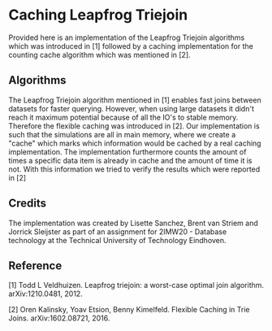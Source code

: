 # Caching Leapfrog Triejoin

Provided here is an implementation of the Leapfrog Triejoin algorithms which was introduced in [1]
followed by a caching implementation for the counting cache algorithm which was mentioned in [2].

## Algorithms
The Leapfrog Triejoin algorithm mentioned in [1] enables fast joins between datasets for faster querying.
However, when using large datasets it didn't reach it maximum potential because of all the IO's to stable memory.
Therefore the flexible caching was introduced in [2].
Our implementation is such that the simulations are all in main memory, where we create a "cache" which marks
which information would be cached by a real caching implementation. The implementation furthermore counts the amount of
times a specific data item is already in cache and the amount of time it is not. With this information we tried to verify
the results which were reported in [2]

## Credits
The implementation was created by Lisette Sanchez, Brent van Striem and Jorrick Sleijster as part of an assignment for
2IMW20 - Database technology at the Technical University of Technology Eindhoven.


## Reference
[1] Todd L Veldhuizen. Leapfrog triejoin: a worst-case optimal join algorithm. arXiv:1210.0481, 2012.

[2] Oren Kalinsky, Yoav Etsion, Benny Kimelfeld. Flexible Caching in Trie Joins. arXiv:1602.08721, 2016.
